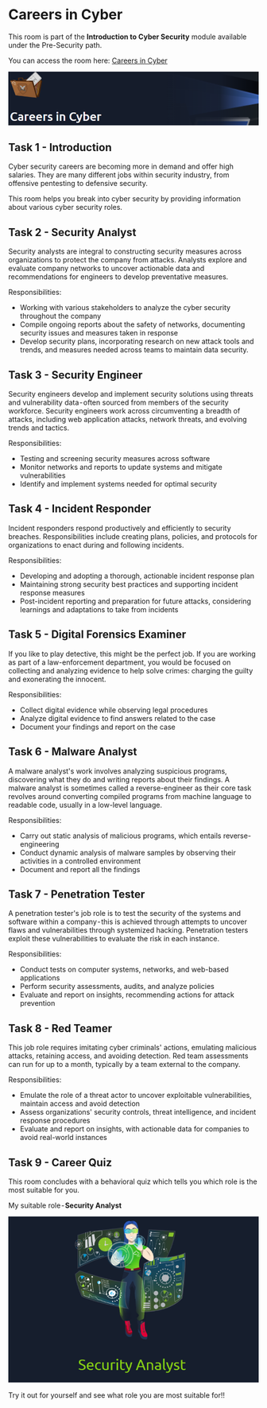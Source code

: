 # Careers in Cyber
This room is part of the **Introduction to Cyber Security** module available under the Pre-Security path.

You can access the room here: <a href="https://tryhackme.com/room/careersincyber">Careers in Cyber</a>

<img src="Assets/A1-17.png">

## Task 1 - Introduction
Cyber security careers are becoming more in demand and offer high salaries. They are many different jobs within security industry, from offensive pentesting to defensive security.

This room helps you break into cyber security by providing information about various cyber security roles.

## Task 2 - Security Analyst
Security analysts are integral to constructing security measures across organizations to protect the company from attacks. Analysts explore and evaluate company networks to uncover actionable data and recommendations for engineers to develop preventative measures.

Responsibilities:
* Working with various stakeholders to analyze the cyber security throughout the company
* Compile ongoing reports about the safety of networks, documenting security issues and measures taken in response
* Develop security plans, incorporating research on new attack tools and trends, and measures needed across teams to maintain data security.

## Task 3 - Security Engineer
Security engineers develop and implement security solutions using threats and vulnerability data - often sourced from members of the security workforce. Security engineers work across circumventing a breadth of attacks, including web application attacks, network threats, and evolving trends and tactics.

Responsibilities:
* Testing and screening security measures across software
* Monitor networks and reports to update systems and mitigate vulnerabilities
* Identify and implement systems needed for optimal security

## Task 4 - Incident Responder
Incident responders respond productively and efficiently to security breaches. Responsibilities include creating plans, policies, and protocols for organizations to enact during and following incidents.

Responsibilities:
* Developing and adopting a thorough, actionable incident response plan
* Maintaining strong security best practices and supporting incident response measures
* Post-incident reporting and preparation for future attacks, considering learnings and adaptations to take from incidents

## Task 5 - Digital Forensics Examiner
If you like to play detective, this might be the perfect job. If you are working as part of a law-enforcement department, you would be focused on collecting and analyzing evidence to help solve crimes: charging the guilty and exonerating the innocent.

Responsibilities:
* Collect digital evidence while observing legal procedures
* Analyze digital evidence to find answers related to the case
* Document your findings and report on the case

## Task 6 - Malware Analyst
A malware analyst's work involves analyzing suspicious programs, discovering what they do and writing reports about their findings. A malware analyst is sometimes called a reverse-engineer as their core task revolves around converting compiled programs from machine language to readable code, usually in a low-level language.

Responsibilities:
* Carry out static analysis of malicious programs, which entails reverse-engineering
* Conduct dynamic analysis of malware samples by observing their activities in a controlled environment
* Document and report all the findings

## Task 7 - Penetration Tester
A penetration tester's job role is to test the security of the systems and software within a company - this is achieved through attempts to uncover flaws and vulnerabilities through systemized hacking. Penetration testers exploit these vulnerabilities to evaluate the risk in each instance.

Responsibilities:
* Conduct tests on computer systems, networks, and web-based applications
* Perform security assessments, audits, and analyze policies
* Evaluate and report on insights, recommending actions for attack prevention

## Task 8 - Red Teamer
This job role requires imitating cyber criminals' actions, emulating malicious attacks, retaining access, and avoiding detection. Red team assessments can run for up to a month, typically by a team external to the company.

Responsibilities:
* Emulate the role of a threat actor to uncover exploitable vulnerabilities, maintain access and avoid detection
* Assess organizations' security controls, threat intelligence, and incident response procedures
* Evaluate and report on insights, with actionable data for companies to avoid real-world instances

## Task 9 - Career Quiz
This room concludes with a behavioral quiz which tells you which role is the most suitable for you.

My suitable role - **Security Analyst**

<img src="Assets/A1-18.png">

Try it out for yourself and see what role you are most suitable for!!
